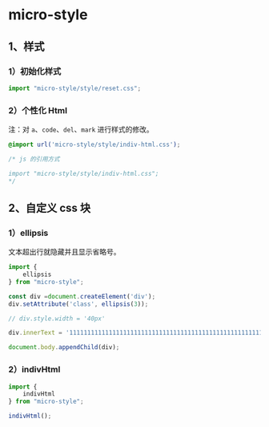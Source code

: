 # micro-style

## 1、样式

### 1）初始化样式

```js
import "micro-style/style/reset.css";
```

### 2）个性化 Html

注：对 `a`、`code`、`del`、`mark` 进行样式的修改。

```css
@import url('micro-style/style/indiv-html.css');

/* js 的引用方式

import "micro-style/style/indiv-html.css";
*/
```

## 2、自定义 css 块

### 1）ellipsis

文本超出行就隐藏并且显示省略号。

```js
import {
    ellipsis
} from "micro-style";

const div =document.createElement('div');
div.setAttribute('class', ellipsis(3));

// div.style.width = '40px'

div.innerText = '11111111111111111111111111111111111111111111111111111111111111111111'

document.body.appendChild(div);
```

### 2）indivHtml

```js
import {
    indivHtml
} from "micro-style";

indivHtml();
```